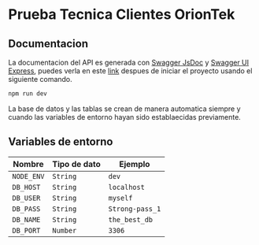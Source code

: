 # Prueba Tecnica Clientes OrionTek

## Documentacion
La documentacion del API es generada con [Swagger JsDoc](https://www.npmjs.com/package/swagger-jsdoc) y [Swagger UI Express](https://www.npmjs.com/package/swagger-ui-express), puedes verla en este [link](http://localhost:3001/docs) despues de iniciar el proyecto usando el siguiente comando.

```sh
npm run dev
```

La base de datos y las tablas se crean de manera automatica siempre y cuando las variables de entorno hayan sido establaecidas previamente.

## Variables de entorno  
  
|   Nombre      |   Tipo de dato    |       Ejemplo     |
|---------------|-------------------|-------------------|
|   `NODE_ENV`  |   `String`        |   `dev`           |
|   `DB_HOST`   |   `String`        |   `localhost`     |
|   `DB_USER`   |   `String`        |   `myself`        |
|   `DB_PASS`   |   `String`        |   `Strong-pass_1` |
|   `DB_NAME`   |   `String`        |   `the_best_db`   |
|   `DB_PORT`   |   `Number`        |   `3306`          |